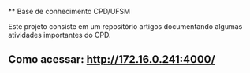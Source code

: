 ** Base de conhecimento CPD/UFSM

Este projeto consiste em um repositório artigos documentando algumas atividades importantes do CPD.

## Como acessar: http://172.16.0.241:4000/
